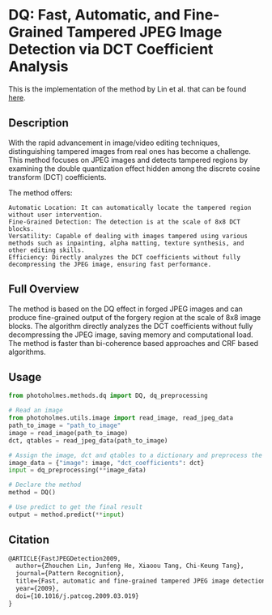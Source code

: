 # DQ: Fast, Automatic, and Fine-Grained Tampered JPEG Image Detection via DCT Coefficient Analysis

This is the implementation of the method by Lin et al. that can be found [here](http://mmlab.ie.cuhk.edu.hk/archive/2009/pr09_fast_automatic.pdf).

## Description

With the rapid advancement in image/video editing techniques, distinguishing tampered images from real ones has become a challenge. This method focuses on JPEG images and detects tampered regions by examining the double quantization effect hidden among the discrete cosine transform (DCT) coefficients.

The method offers:

    Automatic Location: It can automatically locate the tampered region without user intervention.
    Fine-Grained Detection: The detection is at the scale of 8x8 DCT blocks.
    Versatility: Capable of dealing with images tampered using various methods such as inpainting, alpha matting, texture synthesis, and other editing skills.
    Efficiency: Directly analyzes the DCT coefficients without fully decompressing the JPEG image, ensuring fast performance.

## Full Overview

The method is based on the DQ effect in forged JPEG images and can produce fine-grained output of the forgery region at the scale of 8x8 image blocks. The algorithm directly analyzes the DCT coefficients without fully decompressing the JPEG image, saving memory and computational load. The method is faster than bi-coherence based approaches and CRF based algorithms.

## Usage

```python
from photoholmes.methods.dq import DQ, dq_preprocessing

# Read an image
from photoholmes.utils.image import read_image, read_jpeg_data
path_to_image = "path_to_image"
image = read_image(path_to_image)
dct, qtables = read_jpeg_data(path_to_image)

# Assign the image, dct and qtables to a dictionary and preprocess the image
image_data = {"image": image, "dct_coefficients": dct}
input = dq_preprocessing(**image_data)

# Declare the method
method = DQ()

# Use predict to get the final result
output = method.predict(**input)   
```
## Citation

```tex
@ARTICLE{FastJPEGDetection2009,
  author={Zhouchen Lin, Junfeng He, Xiaoou Tang, Chi-Keung Tang},
  journal={Pattern Recognition},
  title={Fast, automatic and fine-grained tampered JPEG image detection via DCT coefficient analysis},
  year={2009},
  doi={10.1016/j.patcog.2009.03.019}
}
```
